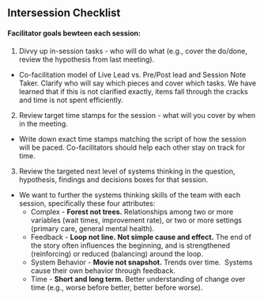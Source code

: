 ## Intersession Checklist


#### Facilitator goals bewteen each session: ####

1) Divvy up in-session tasks - who will do what (e.g., cover the do/done, review the hypothesis from last meeting).
 - Co-facilitation model of Live Lead vs. Pre/Post lead and Session Note Taker. Clarify who will say which pieces and cover which tasks. We have learned that if this is not clarified exactly, items fall through the cracks and time is not spent efficiently.

2) Review target time stamps for the session - what will you cover by when in the meeting.
 - Write down exact time stamps matching the script of how the session will be paced. Co-facilitators should help each other stay on track for time.

3) Review the targeted next level of systems thinking in the question, hypothesis, findings and decisions boxes for that session.
  - We want to further the systems thinking skills of the team with each session, specifically these four attributes:
       + Complex - **Forest not trees.** Relationships among two or more variables (wait times, improvement rate), or two or more settings (primary care, general mental health).
      + Feedback - **Loop not line. Not simple cause and effect.** The end of the story often influences the beginning, and is strengthened (reinforcing) or reduced (balancing) around the loop.
      + System Behavior - **Movie not snapshot.** Trends over time.  Systems cause their own behavior through feedback.
      + Time - **Short and long term.** Better understanding of change over time (e.g., worse before better, better before worse).
